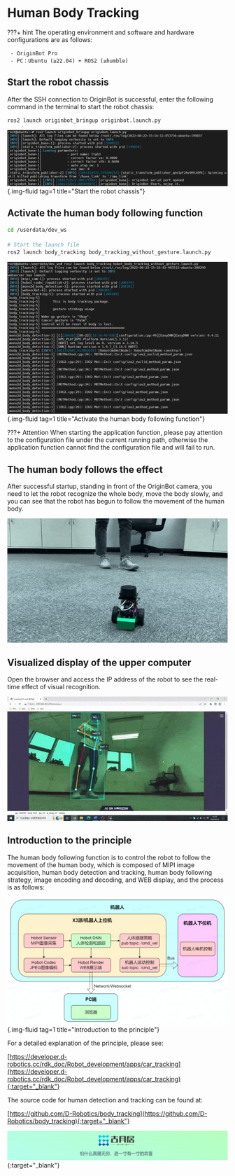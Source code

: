 # **Human Body Tracking**

???+ hint
    The operating environment and software and hardware configurations are as follows:
    

     - OriginBot Pro
     - PC：Ubuntu (≥22.04) + ROS2 (≥humble)



## **Start the robot chassis**

After the SSH connection to OriginBot is successful, enter the following command in the terminal to start the robot chassis:

```bash
ros2 launch originbot_bringup originbot.launch.py
```

![image-20220822151622648](../../assets/img/navigation/image-20220822151622648.png){.img-fluid tag=1 title="Start the robot chassis"}



## **Activate the human body following function**

``` bash
cd /userdata/dev_ws

# Start the launch file
ros2 launch body_tracking body_tracking_without_gesture.launch.py
```

![image-20220822151712998](../../assets/img/body_detection/image-20220822151712998.png){.img-fluid tag=1 title="Activate the human body following function"}

???+ Attention
    When starting the application function, please pay attention to the configuration file under the current running path, otherwise the application function cannot find the configuration file and will fail to run.



## **The human body follows the effect**

After successful startup, standing in front of the OriginBot camera, you need to let the robot recognize the whole body, move the body slowly, and you can see that the robot has begun to follow the movement of the human body.



![body_detection](../../assets/img/body_detection/body_detection.gif)



## **Visualized display of the upper computer**

Open the browser and access the IP address of the robot to see the real-time effect of visual recognition.



![ezgif-5-5c246b7347](../../assets/img/body_detection/ezgif-5-5c246b7347.gif)



## **Introduction to the principle**

The human body following function is to control the robot to follow the movement of the human body, which is composed of MIPI image acquisition, human body detection and tracking, human body following strategy, image encoding and decoding, and WEB display, and the process is as follows:

![20220922180336](../../assets/img/body_detection/20220922180336.png){.img-fluid tag=1 title="Introduction to the principle"}

For a detailed explanation of the principle, please see:

[https://developer.d-robotics.cc/rdk_doc/Robot_development/apps/car_tracking](https://developer.d-robotics.cc/rdk_doc/Robot_development/apps/car_tracking){:target="_blank"}



The source code for human detection and tracking can be found at:

[https://github.com/D-Robotics/body_tracking](https://github.com/D-Robotics/body_tracking){:target="_blank"}



[![图片1](../../assets/img/footer.png)](https://www.guyuehome.com/){:target="_blank"}

